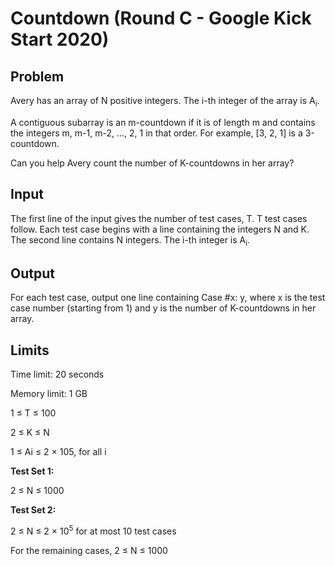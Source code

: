 # Countdown (Round C - Google Kick Start 2020)

## Problem
 Avery has an array of N positive integers. The i-th integer of the array is A<sub>i</sub>.

A contiguous subarray is an m-countdown if it is of length m and contains the integers m, m-1, m-2, ..., 2, 1 in that order. For example, [3, 2, 1] is a 3-countdown.

Can you help Avery count the number of K-countdowns in her array? 

## Input
The first line of the input gives the number of test cases, T. T test cases follow. Each test case begins with a line containing the integers N and K. The second line contains N integers. The i-th integer is A<sub>i</sub>.

## Output
For each test case, output one line containing Case #x: y, where x is the test case number (starting from 1) and y is the number of K-countdowns in her array. 

## Limits
Time limit: 20 seconds

Memory limit: 1 GB

1 ≤ T ≤ 100

2 ≤ K ≤ N

1 ≤ Ai ≤ 2 × 105, for all i

<b>Test Set 1:</b>

2 ≤ N ≤ 1000

<b>Test Set 2:</b>

2 ≤ N ≤ 2 × 10<sup>5</sup> for at most 10 test cases

For the remaining cases, 2 ≤ N ≤ 1000

